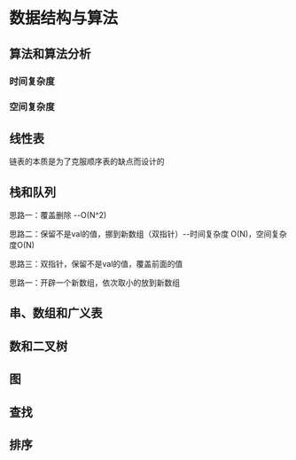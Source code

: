 # 数据结构与算法

## 算法和算法分析

### 时间复杂度

### 空间复杂度

## 线性表


链表的本质是为了克服顺序表的缺点而设计的

## 栈和队列

思路一：覆盖删除 --O(N^2)

思路二：保留不是val的值，挪到新数组（双指针）--时间复杂度 O(N)，空间复杂度O(N)

思路三：双指针，保留不是val的值，覆盖前面的值


思路一：开辟一个新数组，依次取小的放到新数组

## 串、数组和广义表

## 数和二叉树

## 图

## 查找

## 排序